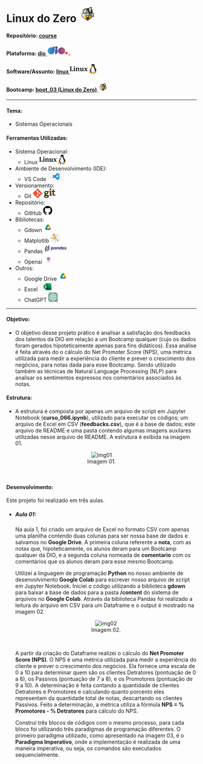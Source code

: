 # Linux do Zero   <img src="./0-img/logo_boot.png" alt="boot_03" width="auto" height="45">

#### Repositório: [course](../../../)   
#### Plataforma: <a href="../../">dio   <img src="../../../0-outros/logos/plataforma/dio.jpeg" alt="dio" width="auto" height="25"></a>   
#### Software/Assunto: <a href="../">linux   <img src="../../../0-outros/logos/software/linux.png" alt="linux" width="auto" height="25"></a>
#### Bootcamp: <a href="./">boot_03 (Linux do Zero)   <img src="./0-img/logo_boot.png" alt="boot_03" width="auto" height="25"></a>

---

#### Tema:
- Sistemas Operacionais

#### Ferramentas Utilizadas:
- Sistema Operacional: 
  - Linux   <img src="../../../0-outros/logos/software/linux.png" alt="linux" width="auto" height="25">
- Ambiente de Desenvolvimento (IDE):
  - VS Code   <img src="../../../0-outros/logos/software/vscode.png" alt="vscode" width="auto" height="25">
- Versionamento: 
  - Git   <img src="../../../0-outros/logos/software/git.png" alt="git" width="auto" height="25">
- Repositório:
  - GitHub   <img src="../../../0-outros/logos/software/github.png" alt="github" width="auto" height="25">
- Bibliotecas: 
  - Gdown   <img src="../../../0-outros/logos/software/google_drive.png" alt="gdown" width="auto" height="25">
  - Matplotlib   <img src="../../../0-outros/logos/software/matplotlib.png" alt="matplotlib" width="auto" height="25">
  - Pandas   <img src="../../../0-outros/logos/software/pandas.png" alt="pandas" width="auto" height="25">
  - Openai   <img src="../../../0-outros/logos/software/openai.png" alt="openai" width="auto" height="25">
- Outros:
  - Google Drive <img src="../../../0-outros/logos/software/google_drive.png" alt="google_drive" width="auto" height="25">
  - Excel <img src="../../../0-outros/logos/software/microsoft_excel.png" alt="microsoft_excel" width="auto" height="25">
  - ChatGPT <img src="../../../0-outros/logos/software/chatgpt.png" alt="chat_gpt" width="auto" height="25">

---

#### Objetivo:
- O objetivo desse projeto prático é analisar a satisfação dos feedbacks dos talentos da DIO em relação a um Bootcamp qualquer (cujo os dados foram gerados hipoteticamente apenas para fins didáticos). Essa análise é feita através do o cálculo do Net Promoter Score (NPS), uma métrica utilizada para medir a experiência do cliente e prever o crescimento dos negócios, para notas dada para esse Bootcamp. Sendo utilizado também as técnicas de Natural Language Processing (NLP) para analisar os sentimentos expressos nos comentários associados às notas.

#### Estrutura:
- A estrutura é composta por apenas um arquivo de script em Jupyter Notebook (**curso_066.ipynb**), utilizado para executar os códigos; um arquivo de Excel em CSV (**feedbacks.csv**), que é a base de dados; este arquivo de README e uma pasta contendo algumas imagens auxilares utilizadas nesse arquivo de README. A estrutura é exibida na imagem 01.

<div align="Center"><figure>
    <img src=".//img/img01.PNG" alt="img01"><br>
    <figcaption>Imagem 01.</figcaption>
</figure></div><br>

#### Desenvolvimento:
Este projeto foi realizado em três aulas. 

  - ##### Aula 01:
    Na aula 1, foi criado um arquivo de Excel no formato CSV com apenas uma planilha contendo duas colunas para ser nossa base de dados e salvamos no **Google Drive**. A primeira coluna referente a **nota**, com as notas que, hipoteticamente, os alunos deram para um Bootcamp qualquer da DIO, e a segunda coluna nomeada de **comentario** com os comentários que os alunos deram para esse mesmo Bootcamp.

    Utilizei a linguagem de programação **Python** no nosso ambiente de desenvolvimento **Google Colab** para escrever nosso arquivo de script em Jupyter Notebook. Iniciei o código utilizando a biblioteca **gdown** para baixar a base de dados para a pasta **/content** do sistema de arquivos no **Google Colab**. Através da biblioteca Pandas foi realizado a leitura do arquivo em CSV para um Dataframe e o output é mostrado na imagem 02.

    <div align="Center"><figure>
      <img src=".//img/img02.PNG" alt="img02"><br>
      <figcaption>Imagem 02.</figcaption>
    </figure></div><br>

    A partir da criação do Dataframe realizei o cálculo do **Net Promoter Score (NPS)**. O NPS é uma métrica utilizada para medir a experiência do cliente e prever o crescimento dos negócios. Ela fornece uma escala de 0 a 10 para determinar quem são os clientes Detratores (pontuação de 0 a 6), os Passivos (pontuação de 7 a 8), e os Promotores (pontuação de 9 a 10). A determinação é feita contando a quantidade de clientes Detratores e Promotores e calculando quanto porcento eles representam da quantidade total de notas, descartando os clientes Passivos. Feito a determinação, a métrica utiliza a fórmula **NPS = % Promotores - % Detratores** para cálculo do NPS.

    Construí três blocos de códigos com o mesmo processo, para cada bloco foi utilizando três paradigmas de programação diferentes. O primeiro paradigma utilizado, como apresentado na imagem 03, é o **Paradigma Imperativo**, onde a implementação é realizada de uma maneira imperativa, ou seja, os comandos são executados sequencialmente. 